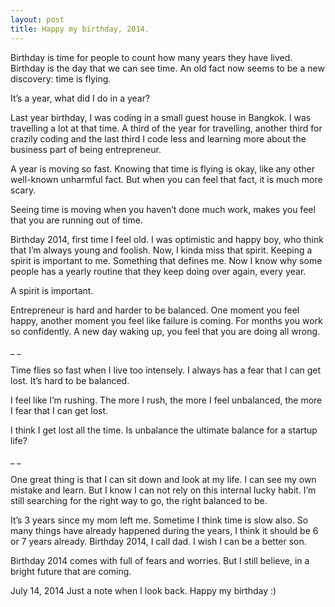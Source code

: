```yaml
---
layout: post
title: Happy my birthday, 2014.
---
```

Birthday is time for people to count how many years they have lived.
Birthday is the day that we can see time. An old fact now seems to be a new discovery: time is flying.

It’s a year, what did I do in a year?

Last year birthday, I was coding in a small guest house in Bangkok. I was travelling a lot at that time. 
A third of the year for travelling, another third for crazily coding and the last third I code less and learning more about the business part of being entrepreneur.

A year is moving so fast.
Knowing that time is flying is okay, like any other well-known unharmful fact. But when you can feel that fact, it is much more scary.

Seeing time is moving when you haven’t done much work, makes you feel that you are running out of time.

Birthday 2014, first time I feel old. I was optimistic and happy boy, who think that I’m always young and foolish. 
Now, I kinda miss that spirit.
Keeping a spirit is important to me. Something that defines me. Now I know why some people has a yearly routine that they keep doing over again, every year.

A spirit is important.

Entrepreneur is hard and harder to be balanced.
One moment you feel happy, another moment you feel like failure is coming. 
For months you work so confidently. A new day waking up, you feel that you are doing all wrong.

_ _

Time flies so fast when I live too intensely. I always has a fear that I can get lost. It’s hard to be balanced.

I feel like I’m rushing. The more I rush, the more I feel unbalanced, the more I fear that I can get lost.

I think I get lost all the time. Is unbalance the ultimate balance for a startup life?

_ _

One great thing is that I can sit down and look at my life. I can see my own mistake and learn. But I know I can not rely on this internal lucky habit. I’m still searching for the right way to go, the right balanced to be.

It’s 3 years since my mom left me. Sometime I think time is slow also. So many things have already happened during the years, I think it should be 6 or 7 years already.
Birthday 2014, I call dad. I wish I can be a better son.

Birthday 2014 comes with full of fears and worries. But I still believe, in a bright future that are coming.

July 14, 2014
Just a note when I look back. Happy my birthday :)

